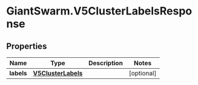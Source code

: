 # GiantSwarm.V5ClusterLabelsResponse

## Properties
Name | Type | Description | Notes
------------ | ------------- | ------------- | -------------
**labels** | [**V5ClusterLabels**](V5ClusterLabels.md) |  | [optional] 


